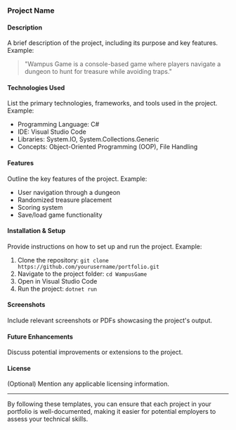 ### Project Name

#### Description
A brief description of the project, including its purpose and key features. Example:

> "Wampus Game is a console-based game where players navigate a dungeon to hunt for treasure while avoiding traps."

#### Technologies Used
List the primary technologies, frameworks, and tools used in the project. Example:

- Programming Language: C#
- IDE: Visual Studio Code
- Libraries: System.IO, System.Collections.Generic
- Concepts: Object-Oriented Programming (OOP), File Handling

#### Features
Outline the key features of the project. Example:

- User navigation through a dungeon
- Randomized treasure placement
- Scoring system
- Save/load game functionality

#### Installation & Setup
Provide instructions on how to set up and run the project. Example:

1. Clone the repository: `git clone https://github.com/yourusername/portfolio.git`
2. Navigate to the project folder: `cd WampusGame`
3. Open in Visual Studio Code
4. Run the project: `dotnet run`

#### Screenshots
Include relevant screenshots or PDFs showcasing the project's output.

#### Future Enhancements
Discuss potential improvements or extensions to the project.

#### License
(Optional) Mention any applicable licensing information.

---

By following these templates, you can ensure that each project in your portfolio is well-documented, making it easier for potential employers to assess your technical skills.

